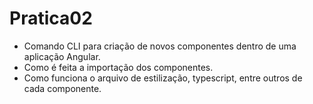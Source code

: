 # Pratica02

- Comando CLI para criação de novos componentes dentro de uma aplicação Angular.
- Como é feita a importação dos componentes.
- Como funciona o arquivo de estilização, typescript, entre outros de cada componente.
